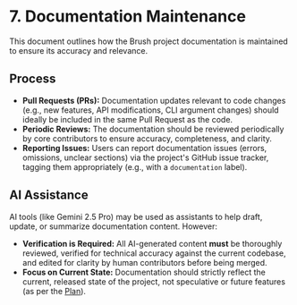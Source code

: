 # 7. Documentation Maintenance

This document outlines how the Brush project documentation is maintained to ensure its accuracy and relevance.

## Process

*   **Pull Requests (PRs):** Documentation updates relevant to code changes (e.g., new features, API modifications, CLI argument changes) should ideally be included in the same Pull Request as the code.
*   **Periodic Reviews:** The documentation should be reviewed periodically by core contributors to ensure accuracy, completeness, and clarity.
*   **Reporting Issues:** Users can report documentation issues (errors, omissions, unclear sections) via the project's GitHub issue tracker, tagging them appropriately (e.g., with a `documentation` label).

## AI Assistance

AI tools (like Gemini 2.5 Pro) may be used as assistants to help draft, update, or summarize documentation content. However:

*   **Verification is Required:** All AI-generated content **must** be thoroughly reviewed, verified for technical accuracy against the current codebase, and edited for clarity by human contributors before being merged.
*   **Focus on Current State:** Documentation should strictly reflect the current, released state of the project, not speculative or future features (as per the [Plan](scratchpad/documentation_plan.md)). 